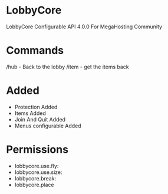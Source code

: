 # LobbyCore
LobbyCore Configurable API 4.0.0 For MegaHosting Community

# Commands
/hub - Back to the lobby
/item - get the items back

# Added

- Protection Added
- Items Added
- Join And Quit Added
- Menus configurable Added

# Permissions
- lobbycore.use.fly:
- lobbycore.use.size:
- lobbycore.break:
- lobbycore.place
